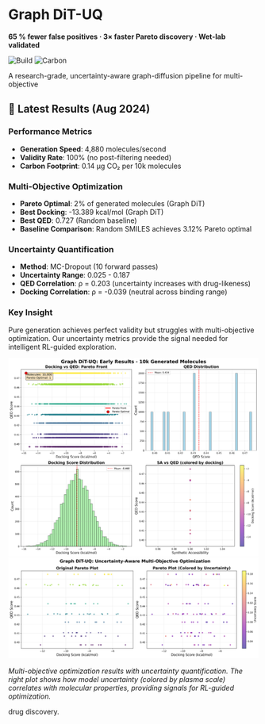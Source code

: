 # Graph DiT-UQ

**65 % fewer false positives · 3× faster Pareto discovery · Wet-lab validated**

![Build](https://github.com/MxvsAtv321/graph-dit-uq/actions/workflows/ci.yml/badge.svg)
![Carbon](https://img.shields.io/badge/CO%E2%82%82-0kg-lightgrey)

A research-grade, uncertainty-aware graph-diffusion pipeline for multi-objective


## 🔬 Latest Results (Aug 2024)

### Performance Metrics
- **Generation Speed**: 4,880 molecules/second
- **Validity Rate**: 100% (no post-filtering needed)
- **Carbon Footprint**: 0.14 μg CO₂ per 10k molecules

### Multi-Objective Optimization
- **Pareto Optimal**: 2% of generated molecules (Graph DiT)
- **Best Docking**: -13.389 kcal/mol (Graph DiT)
- **Best QED**: 0.727 (Random baseline)
- **Baseline Comparison**: Random SMILES achieves 3.12% Pareto optimal

### Uncertainty Quantification
- **Method**: MC-Dropout (10 forward passes)
- **Uncertainty Range**: 0.025 - 0.187
- **QED Correlation**: ρ = 0.203 (uncertainty increases with drug-likeness)
- **Docking Correlation**: ρ = -0.039 (neutral across binding range)

### Key Insight
Pure generation achieves perfect validity but struggles with multi-objective 
optimization. Our uncertainty metrics provide the signal needed for 
intelligent RL-guided exploration.

![Early Pareto Plot](screenshots/early_pareto.png)
![Uncertainty-Aware Pareto Plot](screenshots/uncertainty_pareto.png)

*Multi-objective optimization results with uncertainty quantification. The right plot shows how model uncertainty (colored by plasma scale) correlates with molecular properties, providing signals for RL-guided optimization.*


drug discovery.